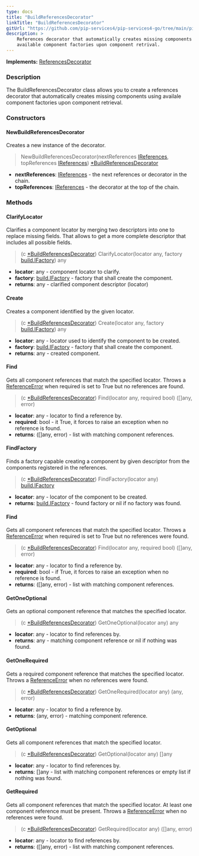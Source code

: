 ```yaml
---
type: docs
title: "BuildReferencesDecorator"
linkTitle: "BuildReferencesDecorator"
gitUrl: "https://github.com/pip-services4/pip-services4-go/tree/main/pip-services4-container-go"
description: >
    References decorator that automatically creates missing components using
    available component factories upon component retrival.
---
```


**Implements:** [ReferencesDecorator](../references_decorator)


### Description
The BuildReferencesDecorator class allows you to create a references decorator that automatically creates missing components using availale component factories upon component retrieval.

### Constructors

#### NewBuildReferencesDecorator
Creates a new instance of the decorator.

> NewBuildReferencesDecorator(nextReferences [IReferences](../../../components/refer/ireferences), topReferences [IReferences](../../../components/refer/ireferences)) [*BuildReferencesDecorator]()

- **nextReferences**: [IReferences](../../../components/refer/ireferences) - the next references or decorator in the chain.
- **topReferences**: [IReferences](../../../components/refer/ireferences) - the decorator at the top of the chain.


### Methods

#### ClarifyLocator
Clarifies a component locator by merging two descriptors into one to replace missing fields.
That allows to get a more complete descriptor that includes all possible fields.

> (c [*BuildReferencesDecorator]()) ClarifyLocator(locator any, factory [build.IFactory](../../../components/build/ifactory)) any
- **locator**: any - component locator to clarify.
- **factory**: [build.IFactory](../../../components/build/ifactory) - factory that shall create the component.
- **returns**: any - clarified component descriptor (locator)

#### Create
Creates a component identified by the given locator.

> (c [*BuildReferencesDecorator]()) Create(locator any, factory [build.IFactory](../../../components/build/ifactory)) any
- **locator**: any - locator used to identify the component to be created.
- **factory**: [build.IFactory](../../../components/build/ifactory) - factory that shall create the component.
- **returns**: any - created component.

#### Find
Gets all component references that match the specified locator.
Throws a [ReferenceError](../../../components/refer/reference_error) when required is set to True but no references are found.

> (c [*BuildReferencesDecorator]()) Find(locator any, required bool) ([]any, error)
- **locator**: any - locator to find a reference by.
- **required**: bool - it True, it forces to raise an exception when no reference is found.
- **returns**: ([]any, error) - list with matching component references.


#### FindFactory
Finds a factory capable creating a component by given descriptor
from the components registered in the references.

> (c [*BuildReferencesDecorator]()) FindFactory(locator any) [build.IFactory](../../../components/build/ifactory)
- **locator**: any - locator of the component to be created.
- **returns**: [build.IFactory](../../../components/build/ifactory) - found factory or nil if no factory was found.


#### Find
Gets all component references that match the specified locator.
Throws a [ReferenceError](../../../commons/refer/reference_error) when required is set to True but no references were found.

> (c [*BuildReferencesDecorator]()) Find(locator any, required bool) ([]any, error)
- **locator**: any - locator to find a reference by.
- **required**: bool - if True, it forces to raise an exception when no reference is found.
- **returns**: ([]any, error) -  list with matching component references.


#### GetOneOptional
Gets an optional component reference that matches the specified locator.

> (c [*BuildReferencesDecorator]()) GetOneOptional(locator any) any
- **locator**: any - locator to find references by.
- **returns**: any - matching component reference or nil if nothing was found.


#### GetOneRequired
Gets a required component reference that matches the specified locator.
Throws a [ReferenceError](../../../components/refer/reference_error) when no references were found.

> (c [*BuildReferencesDecorator]()) GetOneRequired(locator any) (any, error)
- **locator**: any - locator to find a reference by.
- **returns**: (any, error) - matching component reference.


#### GetOptional
Gets all component references that match the specified locator.

> (c [*BuildReferencesDecorator]()) GetOptional(locator any) []any
- **locator**: any - locator to find references by.
- **returns**: []any - list with matching component references or empty list if nothing was found.


#### GetRequired
Gets all component references that match the specified locator.
At least one component reference must be present.
Throws a [ReferenceError](../../../components/refer/reference_error) when no references were found.

> (c [*BuildReferencesDecorator]()) GetRequired(locator any) ([]any, error)
- **locator**: any - locator to find references by.
- **returns**: ([]any, error) - list with matching component references.
